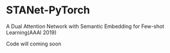 # STANet-PyTorch
A Dual Attention Network with Semantic Embedding for Few-shot Learning(AAAI 2019)

Code will coming soon
